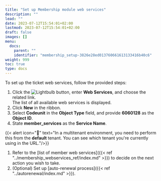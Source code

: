 ```yaml
---
title: "Set up Membership module web services"
description: ""
lead: ""
date: 2023-07-12T15:54:01+02:00
lastmod: 2023-07-12T15:54:01+02:00
draft: false
images: []
menu:
  docs:
    parent: ""
    identifier: "membership_setup-3826e28ed013760661613133416b40c6"
weight: 999
toc: true
type: docs
---
```


To set up the ticket web services, follow the provided steps:

1. Click the ![Lightbulb](Lightbulb_icon.PNG) button, enter **Web Services**, and choose the related link.    
   The list of all available web services is displayed.
2. Click **New** in the ribbon. 
3. Select **Codeunit** in the **Object Type** field, and provide **6060128** as the **Object ID**.
4. State **member_services** as the **Service Name**.    
   
  {{< alert icon="📝" text="In a multitenant environment, you need to perform this from the **default** tenant. You can see which tenant you're currently using in the URL."/>}}

1. Refer to the [list of member web services]({{< ref "../membership_webservices_ref/index.md" >}}) to decide on the next action you wish to take. 
2. (Optional) Set up [auto-renewal process]({{< ref "../autorenewal/index.md" >}}).